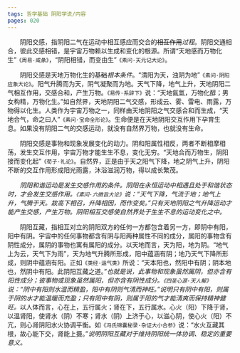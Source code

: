 ```yaml
---
tags: 哲学基础 阴阳学说/内容
pages: 020
---
```

&emsp;&emsp;阴阳交感，指阴阳二气在运动中相互感应而交合的~~相互作用~~<dfn>过程</dfn>。阴阳交通相合，彼此交感相错，是宇宙万物赖以生成和变化的根源。所谓“天地感而万物化生”`《周易·咸彖》`，“阴阳相错，而变由生”`《素问·天元记大论》`。

&emsp;&emsp;阴阳交感是天地万物化生的~~基础~~<dfn>根本条件</dfn>。“清阳为天，浊阴为地”`《素问·阴阳应象大论》`。阳气升腾而为天，阴气凝聚而为地。天气下降，地气上升，天地阴阳二气相互作用，交感合和，产生万物。`《易传·系辞下》`说：“天地氤氲，万物化醇；男女构精，万物化生。”如自然界，天地阴阳二气交感，形成云、雾、雷电、雨露，万物得以化生。人类作为宇宙万物之一，同样由天地阴阳之气交感合和而生成，“天地合气，命之曰人”`《素问·宝命全形论》`。生命便是在天地阴阳交互作用下孕育生息。如果没有阴阳二气的交感运动，就没有自然界万物，也就没有生命。

&emsp;&emsp;阴阳交感是事物和现象发展变化的动力。阴和阳属性相反，两者不断相摩相荡，发生交互作用，宇宙万物才能生生不息，变化无穷。“天地合而万物生，阴阳接而变化起”`《荀子·礼论》`。自然界，正是由于天之阳气下降，地之阴气上升，阴阳不断的交互作用形成阳光雨露，沐浴滋润万物，得以成长繁茂。

&emsp;&emsp;<dfn>阴阳和谐运动是发生交感作用的条件。阴阳在永恒运动中相遇且处于和谐状态时，才会发生交感作用。`《素问·六微旨大论》`说：“天气下降，气流于地；地气上升，气腾于天。故高下相召，升降相因，而作变矣。”只有天地阴阳之气升降运动才能产生交感，产生万物。阴阳相互交感使自然界处于生生不息的运动变化之中。</dfn>

&emsp;&emsp;阴阳互藏，指相互对立的阴阳双方的任何一方都包含着另一方，即阴中有阳，阳中有阴。宇宙中的任何事物都含有阴与阳两种属性不同的成分，属阳的事物含有阴性成分，属阴的事物也寓有属阳的成分。以天地而言，天为阳，地为阴。“地气上为云，天气下为雨”，天为地气升腾所形成，阳中蕴涵有阴；地乃天气下降所形成，则阴中蕴涵有阳。正如`《类经·运气类》`所说：“天本阳也，然阳中有阴；阴本地也，然阴中有阳。此阴阳互藏之道。”<dfn>也就是说，此事物和现象虽然属阴，但亦含有阳性成分；彼事物或现象虽然属阳，但亦含有阴性成分。`《四圣心源·天人解》`说：“阴中有阳则水温而精盈，阳中有阴则气清而神旺。”说明只有阴中有阳，则属于阴的水才能温暖而充盈；只有阳中有阴，则属于阳的气才能清爽而保持精神健旺。</dfn>以人体而言，心在上，五行属火；肾在下，五行属水。心火（阳）下降于肾，以温肾阳，使肾水（阴）不寒；肾水（阴）上济于心，以滋心阴，使心火（阳）不亢，则心肾阴阳水火协调平衡。如`《冯氏锦囊秘录·杂证大小合参》`说：“水火互藏其根，故心能下交，肾能上摄。”<dfn>说明阴阳互藏对于维持阴阳统一体协调、稳定的重要意义。</dfn>